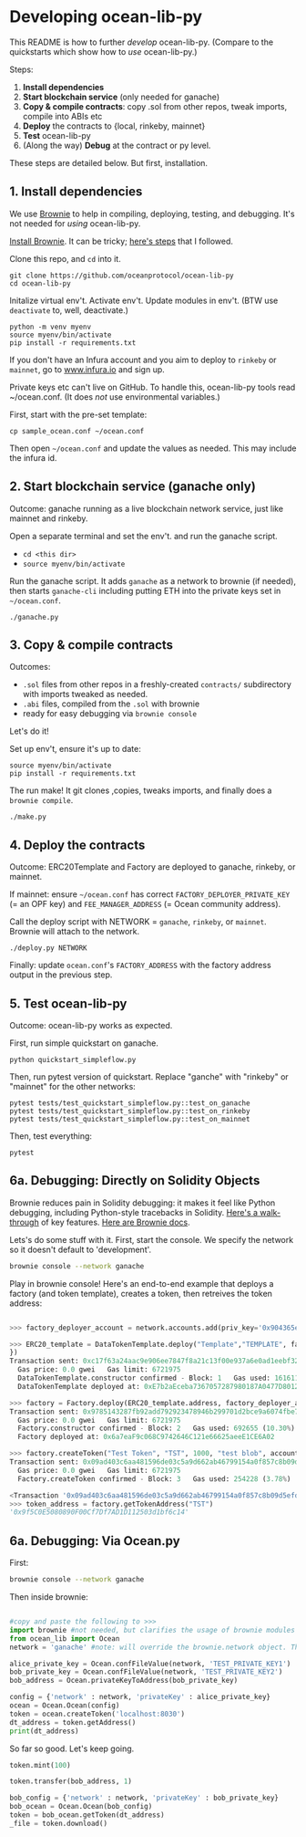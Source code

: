# Developing ocean-lib-py

This README is how to further *develop* ocean-lib-py. (Compare to the quickstarts which show how to *use* ocean-lib-py.)

Steps:
1. **Install dependencies**
1. **Start blockchain service** (only needed for ganache)
1. **Copy & compile contracts**: copy .sol from other repos, tweak imports, compile into ABIs etc
1. **Deploy** the contracts to {local, rinkeby, mainnet}
1. **Test** ocean-lib-py
1. (Along the way) **Debug** at the contract or py level.

These steps are detailed below. But first, installation. 

## 1. Install dependencies 
We use [Brownie](https://eth-brownie.readthedocs.io) to help in compiling, deploying, testing, and debugging. It's not needed for *using* ocean-lib-py.

[Install Brownie](https://medium.com/@iamdefinitelyahuman/getting-started-with-brownie-part-1-9b2181f4cb99). It can be tricky; [here's steps](https://github.com/trentmc/brownie-instrs/blob/master/README_install.md) that I followed.

Clone this repo, and `cd` into it.
```console
git clone https://github.com/oceanprotocol/ocean-lib-py
cd ocean-lib-py
```

Initalize virtual env't. Activate env't. Update modules in env't. (BTW use `deactivate` to, well, deactivate.)
```console
python -m venv myenv
source myenv/bin/activate 
pip install -r requirements.txt 
```

If you don't have an Infura account and you aim to deploy to `rinkeby` or `mainnet`, go to www.infura.io and sign up.

Private keys etc can't live on GitHub. To handle this, ocean-lib-py tools read ~/ocean.conf. (It does *not* use environmental variables.)

First, start with the pre-set template:
```console
cp sample_ocean.conf ~/ocean.conf
```

Then open `~/ocean.conf` and update the values as needed. This may include the infura id.

## 2. Start blockchain service (ganache only)

Outcome: ganache running as a live blockchain network service, just like mainnet and rinkeby.

Open a separate terminal and set the env't. and run the ganache script. 
- `cd <this dir>`
- `source myenv/bin/activate`

Run the ganache script. It adds `ganache` as a network to brownie (if needed), then starts `ganache-cli` including putting ETH into the private keys set in `~/ocean.conf`.
```console
./ganache.py
```

## 3. Copy & compile contracts

Outcomes: 
- `.sol` files from other repos in a freshly-created `contracts/` subdirectory with imports tweaked as needed.
- `.abi` files, compiled from the `.sol` with brownie
- ready for easy debugging via `brownie console`

Let's do it! 

Set up env't, ensure it's up to date:
```console
source myenv/bin/activate
pip install -r requirements.txt 
```

The run make! It git clones ,copies, tweaks imports, and finally does a `brownie compile`.
```console
./make.py
```

## 4. Deploy the contracts
Outcome: ERC20Template and Factory are deployed to ganache, rinkeby, or mainnet.

If mainnet: ensure `~/ocean.conf` has correct `FACTORY_DEPLOYER_PRIVATE_KEY` (= an OPF key) and `FEE_MANAGER_ADDRESS` (= Ocean community address).

Call the deploy script with NETWORK = `ganache`, `rinkeby`, or `mainnet`. Brownie will attach to the network.
```console
./deploy.py NETWORK
```

Finally: update `ocean.conf`'s `FACTORY_ADDRESS` with the factory address output in the previous step.

## 5. Test ocean-lib-py
Outcome: ocean-lib-py works as expected.

First, run simple quickstart on ganache. 
```console
python quickstart_simpleflow.py
```

Then, run pytest version of quickstart. Replace "ganche" with "rinkeby" or "mainnet" for the other networks:
```console
pytest tests/test_quickstart_simpleflow.py::test_on_ganache
pytest tests/test_quickstart_simpleflow.py::test_on_rinkeby
pytest tests/test_quickstart_simpleflow.py::test_on_mainnet
```

Then, test everything:
```console
pytest
```

## 6a. Debugging: Directly on Solidity Objects
Brownie reduces pain in Solidity debugging: it makes it feel like Python debugging, including Python-style tracebacks in Solidity. [Here's a walk-through](https://medium.com/better-programming/getting-started-with-brownie-part-3-ef6bfa9867d7) of key features. [Here are Brownie docs](https://eth-brownie.readthedocs.io). 

Lets's do some stuff with it. First, start the console. We specify the network so it doesn't default to 'development'.
```bash
brownie console --network ganache
```

Play in brownie console! Here's an end-to-end example that deploys a factory (and token template), creates a token, then retreives the token address:
```python

>>> factory_deployer_account = network.accounts.add(priv_key='0x904365e293b9fab9bd11bddd39082396d56d30779efbb3ffb0a6089027902c4a')

>>> ERC20_template = DataTokenTemplate.deploy("Template","TEMPLATE", factory_deployer_account.address, 1000, "blob", factory_deployer_account.address, {'from':factory_deployer_account
})                                                                                                                                                                                     
Transaction sent: 0xc17f63a24aac9e906ee7847f8a21c13f00e937a6e0ad1eebf32b412f347f380b
  Gas price: 0.0 gwei   Gas limit: 6721975
  DataTokenTemplate.constructor confirmed - Block: 1   Gas used: 1616110 (24.04%)
  DataTokenTemplate deployed at: 0xE7b2aEceba7367057287980187A0477D8012C4F9

>>> factory = Factory.deploy(ERC20_template.address, factory_deployer_account.address, {'from':factory_deployer_account})                                                              
Transaction sent: 0x9785143287fb92add792923478946b299701d2bce9a6074fbe7e1d0a1b77bd93
  Gas price: 0.0 gwei   Gas limit: 6721975
  Factory.constructor confirmed - Block: 2   Gas used: 692655 (10.30%)
  Factory deployed at: 0x6a7eaF9c068C9742646C121e66625aeeE1CE6A02

>>> factory.createToken("Test Token", "TST", 1000, "test blob", accounts[0].address, {'from':accounts[0]})                                                                             
Transaction sent: 0x09ad403c6aa481596de03c5a9d662ab46799154a0f857c8b09d5efd3bc4f06bf
  Gas price: 0.0 gwei   Gas limit: 6721975
  Factory.createToken confirmed - Block: 3   Gas used: 254228 (3.78%)

<Transaction '0x09ad403c6aa481596de03c5a9d662ab46799154a0f857c8b09d5efd3bc4f06bf'>
>>> token_address = factory.getTokenAddress("TST")
'0x9f5C0E5080890F00Cf7Df7AD1D112503d1bf6c14'

```

## 6a. Debugging: Via Ocean.py
First:
```bash
brownie console --network ganache
```

Then inside brownie:
```python

#copy and paste the following to >>>
import brownie #not needed, but clarifies the usage of brownie modules
from ocean_lib import Ocean
network = 'ganache' #note: will override the brownie.network object. That's ok!

alice_private_key = Ocean.confFileValue(network, 'TEST_PRIVATE_KEY1')
bob_private_key = Ocean.confFileValue(network, 'TEST_PRIVATE_KEY2')
bob_address = Ocean.privateKeyToAddress(bob_private_key)

config = {'network' : network, 'privateKey' : alice_private_key}
ocean = Ocean.Ocean(config)
token = ocean.createToken('localhost:8030')
dt_address = token.getAddress()
print(dt_address)
```

So far so good. Let's keep going.
```python
token.mint(100)

token.transfer(bob_address, 1)

bob_config = {'network' : network, 'privateKey' : bob_private_key}
bob_ocean = Ocean.Ocean(bob_config)
token = bob_ocean.getToken(dt_address)
_file = token.download()
```
